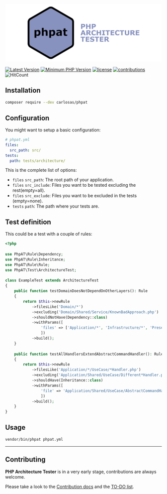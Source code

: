 ![phpat](./docs/logo.png "phpat logo")

[![Latest Version](https://img.shields.io/packagist/v/carlosas/phpat.svg?style=flat-square)](https://packagist.org/packages/carlosas/phpat)
[![Minimum PHP Version](https://img.shields.io/badge/php-%3E%3D_7.1-8892BF.svg?style=flat-square)](https://github.com/carlosas/phpat)
[![license](https://img.shields.io/github/license/mashape/apistatus.svg?style=flat-square&color=brightgreen)](LICENSE)
[![contributions](https://img.shields.io/badge/contributions-welcome-brightgreen.svg?style=flat-square)](https://github.com/carlosas/phpat/issues)
![HitCount](http://hits.dwyl.com/carlosas/phpat.svg)

## Installation
```bash
composer require --dev carlosas/phpat
```

## Configuration
You might want to setup a basic configuration:
```yaml
# phpat.yml
files:
  src_path: src/
tests:
  path: tests/architecture/
```
This is the complete list of options:
* `files` `src_path`: The root path of your application.
* `files` `src_include`: Files you want to be tested excluding the rest(empty=all).
* `files` `src_exclude`: Files you want to be excluded in the tests (empty=none).
* `tests` `path`: The path where your tests are.

## Test definition
This could be a test with a couple of rules:
```php
<?php

use PhpAT\Rule\Dependency;
use PhpAT\Rule\Inheritance;
use PhpAT\Rule\Rule;
use PhpAT\Test\ArchitectureTest;

class ExampleTest extends ArchitectureTest
{
    public function testDomainDoesNotDependOnOtherLayers(): Rule
    {
        return $this->newRule
            ->filesLike('Domain/*')
            ->excluding('Domain/Shared/Service/KnownBadApproach.php')
            ->shouldNotHave(Dependency::class)
            ->withParams([
                'files' => ['Application/*', 'Infrastructure/*', 'Presentation/*']
                ])
            ->build();
    }
    
    public function testAllHandlersExtendAbstractCommandHandler(): Rule
    {
        return $this->newRule
            ->filesLike('Application/*/UseCase/*Handler.php')
            ->excluding('Application/Shared/UseCase/Different*Handler.php')
            ->shouldHave(Inheritance::class)
            ->withParams([
                'file' => 'Application/Shared/UseCase/AbstractCommandHandler.php'
                ])
            ->build();
    }
}
```

## Usage
```bash
vendor/bin/phpat phpat.yml
```

---

## Contributing
**PHP Architecture Tester** is in a very early stage, contributions are always welcome.

Please take a look to the [Contribution docs](.github/CONTRIBUTING.md) and the [TO-DO list](docs/TO_DO.md).
